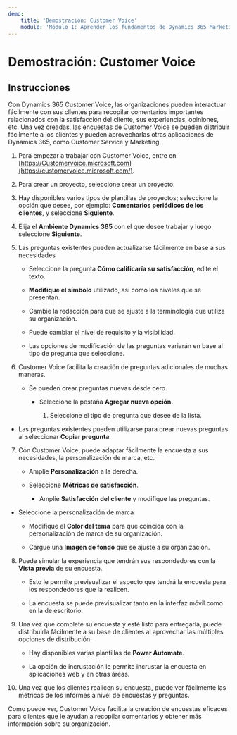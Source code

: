 ```yaml
---
demo:
    title: 'Demostración: Customer Voice'
    module: 'Módulo 1: Aprender los fundamentos de Dynamics 365 Marketing'
---
```


# Demostración: Customer Voice

## Instrucciones

Con Dynamics 365 Customer Voice, las organizaciones pueden interactuar fácilmente con sus clientes para recopilar comentarios importantes relacionados con la satisfacción del cliente, sus experiencias, opiniones, etc. Una vez creadas, las encuestas de Customer Voice se pueden distribuir fácilmente a los clientes y pueden aprovecharlas otras aplicaciones de Dynamics 365, como Customer Service y Marketing. 

1. Para empezar a trabajar con Customer Voice, entre en [https://Customervoice.microsoft.com](https://customervoice.microsoft.com/). 

2. Para crear un proyecto, seleccione crear un proyecto.

3. Hay disponibles varios tipos de plantillas de proyectos; seleccione la opción que desee, por ejemplo: **Comentarios periódicos de los clientes**, y seleccione **Siguiente**.

4. Elija el **Ambiente Dynamics 365** con el que desee trabajar y luego seleccione **Siguiente**.

5. Las preguntas existentes pueden actualizarse fácilmente en base a sus necesidades

	- Seleccione la pregunta **Cómo calificaría su satisfacción**, edite el texto.

	- **Modifique el símbolo** utilizado, así como los niveles que se presentan. 

	- Cambie la redacción para que se ajuste a la terminología que utiliza su organización. 

	- Puede cambiar el nivel de requisito y la visibilidad.

	- Las opciones de modificación de las preguntas variarán en base al tipo de pregunta que seleccione.

6. Customer Voice facilita la creación de preguntas adicionales de muchas maneras. 

	- Se pueden crear preguntas nuevas desde cero.

		- Seleccione la pestaña **Agregar nueva opción.**

			1. Seleccione el tipo de pregunta que desee de la lista.

- Las preguntas existentes pueden utilizarse para crear nuevas preguntas al seleccionar **Copiar pregunta**.

7. Con Customer Voice, puede adaptar fácilmente la encuesta a sus necesidades, la personalización de marca, etc. 

	- Amplíe **Personalización** a la derecha.

	- Seleccione **Métricas de satisfacción**.

		- Amplíe **Satisfacción del cliente** y modifique las preguntas.

- Seleccione la personalización de marca

	- Modifique el **Color del tema** para que coincida con la personalización de marca de su organización.

	- Cargue una **Imagen de fondo** que se ajuste a su organización.

8. Puede simular la experiencia que tendrán sus respondedores con la **Vista previa** de su encuesta. 

	- Esto le permite previsualizar el aspecto que tendrá la encuesta para los respondedores que la realicen. 

	- La encuesta se puede previsualizar tanto en la interfaz móvil como en la de escritorio. 

9. Una vez que complete su encuesta y esté listo para entregarla, puede distribuirla fácilmente a su base de clientes al aprovechar las múltiples opciones de distribución.

	- Hay disponibles varias plantillas de **Power Automate**. 

	- La opción de incrustación le permite incrustar la encuesta en aplicaciones web y en otras áreas. 

10. Una vez que los clientes realicen su encuesta, puede ver fácilmente las métricas de los informes a nivel de encuestas y preguntas. 

Como puede ver, Customer Voice facilita la creación de encuestas eficaces para clientes que le ayudan a recopilar comentarios y obtener más información sobre su organización. 

 
